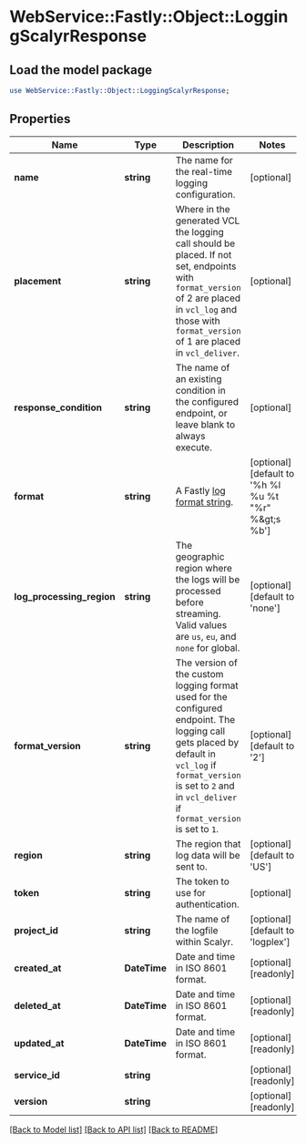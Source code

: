 # WebService::Fastly::Object::LoggingScalyrResponse

## Load the model package
```perl
use WebService::Fastly::Object::LoggingScalyrResponse;
```

## Properties
Name | Type | Description | Notes
------------ | ------------- | ------------- | -------------
**name** | **string** | The name for the real-time logging configuration. | [optional] 
**placement** | **string** | Where in the generated VCL the logging call should be placed. If not set, endpoints with `format_version` of 2 are placed in `vcl_log` and those with `format_version` of 1 are placed in `vcl_deliver`.  | [optional] 
**response_condition** | **string** | The name of an existing condition in the configured endpoint, or leave blank to always execute. | [optional] 
**format** | **string** | A Fastly [log format string](https://www.fastly.com/documentation/guides/integrations/streaming-logs/custom-log-formats/). | [optional] [default to &#39;%h %l %u %t &quot;%r&quot; %&amp;gt;s %b&#39;]
**log_processing_region** | **string** | The geographic region where the logs will be processed before streaming. Valid values are `us`, `eu`, and `none` for global. | [optional] [default to &#39;none&#39;]
**format_version** | **string** | The version of the custom logging format used for the configured endpoint. The logging call gets placed by default in `vcl_log` if `format_version` is set to `2` and in `vcl_deliver` if `format_version` is set to `1`.  | [optional] [default to &#39;2&#39;]
**region** | **string** | The region that log data will be sent to. | [optional] [default to &#39;US&#39;]
**token** | **string** | The token to use for authentication. | [optional] 
**project_id** | **string** | The name of the logfile within Scalyr. | [optional] [default to &#39;logplex&#39;]
**created_at** | **DateTime** | Date and time in ISO 8601 format. | [optional] [readonly] 
**deleted_at** | **DateTime** | Date and time in ISO 8601 format. | [optional] [readonly] 
**updated_at** | **DateTime** | Date and time in ISO 8601 format. | [optional] [readonly] 
**service_id** | **string** |  | [optional] [readonly] 
**version** | **string** |  | [optional] [readonly] 

[[Back to Model list]](../README.md#documentation-for-models) [[Back to API list]](../README.md#documentation-for-api-endpoints) [[Back to README]](../README.md)


